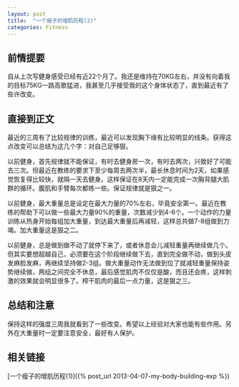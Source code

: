 ```yaml
---
layout: post
title:  "一个瘦子的增肌历程(2)"
categories: Fitness
---
```

## 前情提要 ##
自从上次写健身感受已经有近22个月了。我还是维持在70KG左右，并没有向着我的目标75KG一路高歌猛进，我甚至几乎接受我的这个身体状态了，直到最近有了些许改变。

## 直接到正文 ##

最近的三周有了比较规律的训练，最近可以发现胸下缘有比较明显的线条。获得这点改变可以总结为这几个字：对自己足够狠。

以前健身，首先规律就不能保证，有时去健身房一次，有时去两次，兴致好了可能去三次。但最近在教练的要求下至少每周去两次半，最长休息时间为2天，如果感觉恢复得比较快，就隔一天去健身。这样保证在8天内一定能完成一次胸背腿大肌群的循环。腹肌和手臂每次都练一些。保证规律就是狠之一。

以前健身，最大重量总是设定在最大力量的70%左右，毕竟安全第一。最近在教练的帮助下可以做一些最大力量90%的重量，次数减少到4-6个。一个动作的力量训练从热身开始每组加大重量，到达最大重量后再减轻，这样总共做7-8组做到力竭。加大重量这是狠之二。

以前健身，总是做到做不动了就停下来了，或者休息会儿减轻重量再继续做几个。但其实要想超越自己，必须要在这个阶段继续做下去，直到完全做不动，做到头皮发麻脸发麻，再继续坚持做2-3组。做大重量动作无法做到位了就减轻重量保持姿势继续做，两组之间完全不休息，最后感觉肌肉不仅仅是酸，而且还会疼，这样刺激的效果就会明显很多了。榨干肌肉的最后一点力量，这是狠之三。

## 总结和注意 ##

保持这样的强度三周我就看到了一些改变。希望以上经验对大家也能有些作用。另外在大重量时一定要注意安全，最好有人保护。




## 相关链接 ##
[一个瘦子的增肌历程(1)]({% post_url 2013-04-07-my-body-building-exp %})
